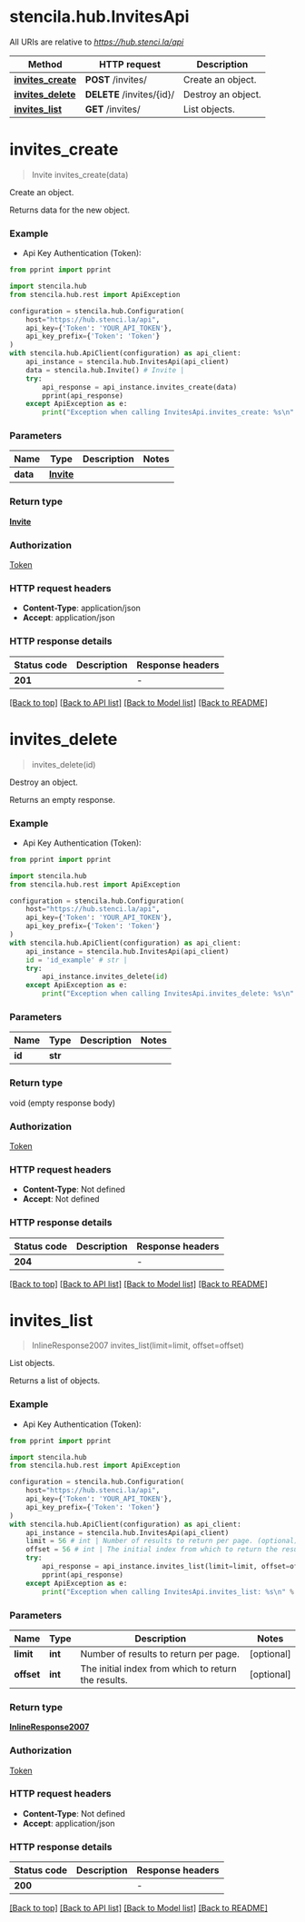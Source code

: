 # stencila.hub.InvitesApi

All URIs are relative to *https://hub.stenci.la/api*

Method | HTTP request | Description
------------- | ------------- | -------------
[**invites_create**](InvitesApi.md#invites_create) | **POST** /invites/ | Create an object.
[**invites_delete**](InvitesApi.md#invites_delete) | **DELETE** /invites/{id}/ | Destroy an object.
[**invites_list**](InvitesApi.md#invites_list) | **GET** /invites/ | List objects.


# **invites_create**
> Invite invites_create(data)

Create an object.

Returns data for the new object.

### Example

* Api Key Authentication (Token):
```python
from pprint import pprint

import stencila.hub
from stencila.hub.rest import ApiException

configuration = stencila.hub.Configuration(
    host="https://hub.stenci.la/api",
    api_key={'Token': 'YOUR_API_TOKEN'},
    api_key_prefix={'Token': 'Token'}
)
with stencila.hub.ApiClient(configuration) as api_client:
    api_instance = stencila.hub.InvitesApi(api_client)
    data = stencila.hub.Invite() # Invite | 
    try:
        api_response = api_instance.invites_create(data)
        pprint(api_response)
    except ApiException as e:
        print("Exception when calling InvitesApi.invites_create: %s\n" % e)
```

### Parameters

Name | Type | Description  | Notes
------------- | ------------- | ------------- | -------------
 **data** | [**Invite**](Invite.md)|  | 

### Return type

[**Invite**](Invite.md)

### Authorization

[Token](../README.md#Token)

### HTTP request headers

 - **Content-Type**: application/json
 - **Accept**: application/json

### HTTP response details
| Status code | Description | Response headers |
|-------------|-------------|------------------|
**201** |  |  -  |

[[Back to top]](#) [[Back to API list]](../README.md#documentation-for-api-endpoints) [[Back to Model list]](../README.md#documentation-for-models) [[Back to README]](../README.md)

# **invites_delete**
> invites_delete(id)

Destroy an object.

Returns an empty response.

### Example

* Api Key Authentication (Token):
```python
from pprint import pprint

import stencila.hub
from stencila.hub.rest import ApiException

configuration = stencila.hub.Configuration(
    host="https://hub.stenci.la/api",
    api_key={'Token': 'YOUR_API_TOKEN'},
    api_key_prefix={'Token': 'Token'}
)
with stencila.hub.ApiClient(configuration) as api_client:
    api_instance = stencila.hub.InvitesApi(api_client)
    id = 'id_example' # str | 
    try:
        api_instance.invites_delete(id)
    except ApiException as e:
        print("Exception when calling InvitesApi.invites_delete: %s\n" % e)
```

### Parameters

Name | Type | Description  | Notes
------------- | ------------- | ------------- | -------------
 **id** | **str**|  | 

### Return type

void (empty response body)

### Authorization

[Token](../README.md#Token)

### HTTP request headers

 - **Content-Type**: Not defined
 - **Accept**: Not defined

### HTTP response details
| Status code | Description | Response headers |
|-------------|-------------|------------------|
**204** |  |  -  |

[[Back to top]](#) [[Back to API list]](../README.md#documentation-for-api-endpoints) [[Back to Model list]](../README.md#documentation-for-models) [[Back to README]](../README.md)

# **invites_list**
> InlineResponse2007 invites_list(limit=limit, offset=offset)

List objects.

Returns a list of objects.

### Example

* Api Key Authentication (Token):
```python
from pprint import pprint

import stencila.hub
from stencila.hub.rest import ApiException

configuration = stencila.hub.Configuration(
    host="https://hub.stenci.la/api",
    api_key={'Token': 'YOUR_API_TOKEN'},
    api_key_prefix={'Token': 'Token'}
)
with stencila.hub.ApiClient(configuration) as api_client:
    api_instance = stencila.hub.InvitesApi(api_client)
    limit = 56 # int | Number of results to return per page. (optional)
    offset = 56 # int | The initial index from which to return the results. (optional)
    try:
        api_response = api_instance.invites_list(limit=limit, offset=offset)
        pprint(api_response)
    except ApiException as e:
        print("Exception when calling InvitesApi.invites_list: %s\n" % e)
```

### Parameters

Name | Type | Description  | Notes
------------- | ------------- | ------------- | -------------
 **limit** | **int**| Number of results to return per page. | [optional] 
 **offset** | **int**| The initial index from which to return the results. | [optional] 

### Return type

[**InlineResponse2007**](InlineResponse2007.md)

### Authorization

[Token](../README.md#Token)

### HTTP request headers

 - **Content-Type**: Not defined
 - **Accept**: application/json

### HTTP response details
| Status code | Description | Response headers |
|-------------|-------------|------------------|
**200** |  |  -  |

[[Back to top]](#) [[Back to API list]](../README.md#documentation-for-api-endpoints) [[Back to Model list]](../README.md#documentation-for-models) [[Back to README]](../README.md)

